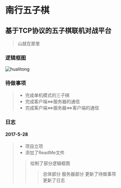 南行五子棋
==

基于TCP协议的五子棋联机对战平台
--

>山就在那里

### 逻辑框图

![hualitong](http://xiaoliming96.com/images/hualitong.png)  

### 待做事项

>* 完成单机模式的三子棋
>* 完成客户端<=>服务器的通信
>* 完成客户端<=>服务器<=>客户端的通信

### 日志

#### 2017-5-28

>* 项目立项
>* 添加了ReadMe文件
>> 绘制了部分逻辑框图<br>
>>> 总体部分
>>> 服务器部分
>> 更新了待做事项<br>
>> 更新了日志<br>
